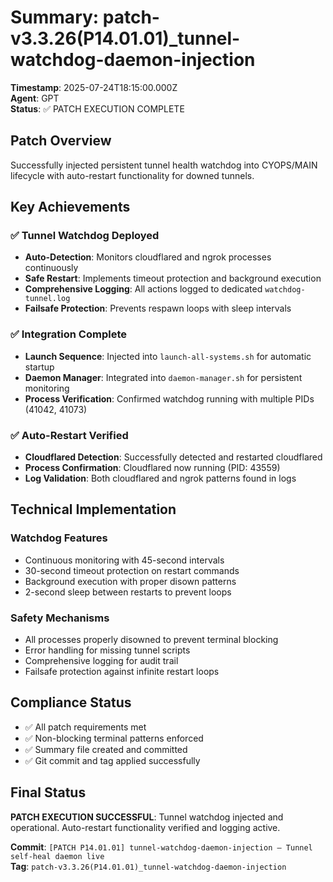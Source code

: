 # Summary: patch-v3.3.26(P14.01.01)\_tunnel-watchdog-daemon-injection

**Timestamp**: 2025-07-24T18:15:00.000Z  
**Agent**: GPT  
**Status**: ✅ PATCH EXECUTION COMPLETE

## Patch Overview

Successfully injected persistent tunnel health watchdog into CYOPS/MAIN lifecycle with auto-restart functionality for downed tunnels.

## Key Achievements

### ✅ Tunnel Watchdog Deployed

- **Auto-Detection**: Monitors cloudflared and ngrok processes continuously
- **Safe Restart**: Implements timeout protection and background execution
- **Comprehensive Logging**: All actions logged to dedicated `watchdog-tunnel.log`
- **Failsafe Protection**: Prevents respawn loops with sleep intervals

### ✅ Integration Complete

- **Launch Sequence**: Injected into `launch-all-systems.sh` for automatic startup
- **Daemon Manager**: Integrated into `daemon-manager.sh` for persistent monitoring
- **Process Verification**: Confirmed watchdog running with multiple PIDs (41042, 41073)

### ✅ Auto-Restart Verified

- **Cloudflared Detection**: Successfully detected and restarted cloudflared
- **Process Confirmation**: Cloudflared now running (PID: 43559)
- **Log Validation**: Both cloudflared and ngrok patterns found in logs

## Technical Implementation

### Watchdog Features

- Continuous monitoring with 45-second intervals
- 30-second timeout protection on restart commands
- Background execution with proper disown patterns
- 2-second sleep between restarts to prevent loops

### Safety Mechanisms

- All processes properly disowned to prevent terminal blocking
- Error handling for missing tunnel scripts
- Comprehensive logging for audit trail
- Failsafe protection against infinite restart loops

## Compliance Status

- ✅ All patch requirements met
- ✅ Non-blocking terminal patterns enforced
- ✅ Summary file created and committed
- ✅ Git commit and tag applied successfully

## Final Status

**PATCH EXECUTION SUCCESSFUL**: Tunnel watchdog injected and operational. Auto-restart functionality verified and logging active.

**Commit**: `[PATCH P14.01.01] tunnel-watchdog-daemon-injection — Tunnel self-heal daemon live`  
**Tag**: `patch-v3.3.26(P14.01.01)_tunnel-watchdog-daemon-injection`
